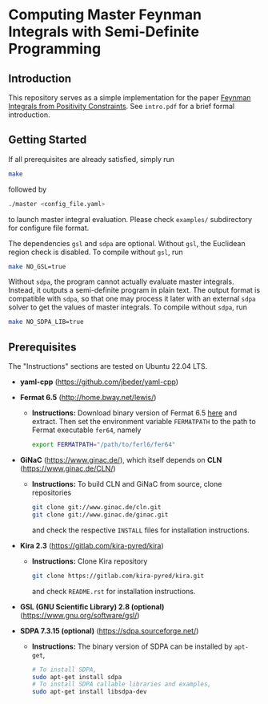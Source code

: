 # Computing Master Feynman Integrals with Semi-Definite Programming

## Introduction

This repository serves as a simple implementation for the paper [Feynman Integrals from Positivity Constraints](https://arxiv.org/pdf/2303.15624). See `intro.pdf` for a brief formal introduction.

## Getting Started

If all prerequisites are already satisfied, simply run
```sh
make
```
followed by
```sh
./master <config_file.yaml>
```
to launch master integral evaluation. Please check `examples/` subdirectory for configure file format.

The dependencies `gsl` and `sdpa` are optional. Without `gsl`, the Euclidean region check is disabled. To compile without `gsl`, run
```sh
make NO_GSL=true
```
Without `sdpa`, the program cannot actually evaluate master integrals. Instead, it outputs a semi-definite program in plain text. The output format is compatible with `sdpa`, so that one may process it later with an external `sdpa` solver to get the values of master integrals. To compile without `sdpa`, run
```sh
make NO_SDPA_LIB=true
```

## Prerequisites

The "Instructions" sections are tested on Ubuntu 22.04 LTS.

- **yaml-cpp** (https://github.com/jbeder/yaml-cpp)

- **Fermat 6.5** (http://home.bway.net/lewis/)
    - **Instructions:** Download binary version of Fermat 6.5 [here](http://home.bway.net/lewis/zip.html) and extract. Then set the environment variable `FERMATPATH` to the path to Fermat executable `fer64`, namely
        ```sh
        export FERMATPATH="/path/to/ferl6/fer64"
        ```

- **GiNaC** (https://www.ginac.de/), which itself depends on **CLN** (https://www.ginac.de/CLN/)
    - **Instructions:** To build CLN and GiNaC from source, clone repositories
        ```sh
        git clone git://www.ginac.de/cln.git
        git clone git://www.ginac.de/ginac.git
        ```
        and check the respective `INSTALL` files for installation instructions.


- **Kira 2.3** (https://gitlab.com/kira-pyred/kira)
    - **Instructions:** Clone Kira repository
        ```sh
        git clone https://gitlab.com/kira-pyred/kira.git
        ```
        and check `README.rst` for installation instructions.

- **GSL (GNU Scientific Library) 2.8 (optional)** (https://www.gnu.org/software/gsl/)

- **SDPA 7.3.15 (optional)** (https://sdpa.sourceforge.net/)
    - **Instructions:** The binary version of SDPA can be installed by `apt-get`,
        ```sh
        # To install SDPA,
        sudo apt-get install sdpa
        # To install SDPA callable libraries and examples,
        sudo apt-get install libsdpa-dev
        ```